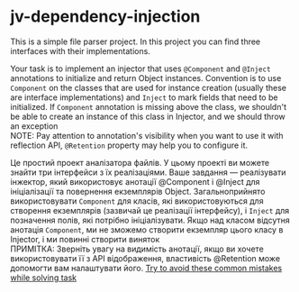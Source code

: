 # jv-dependency-injection

This is a simple file parser project.
In this project you can find three interfaces with their implementations.

Your task is to implement an injector that uses `@Component` and `@Inject` annotations to initialize and return 
Object instances. Convention is to use `Component` on the classes that are used
for instance creation (usually these are interface implementations)
and `Inject` to mark fields that need to be initialized. If `Component`
annotation is missing above the class, we shouldn't be able to create an instance of this class in Injector,
and we should throw an exception <br>
NOTE: Pay attention to annotation's visibility when you want to use it with reflection API,
`@Retention` property may help you to configure it.


Це простий проект аналізатора файлів. У цьому проекті ви можете знайти три інтерфейси з їх реалізаціями. 
Ваше завдання — реалізувати інжектор, який використовує анотації @Component і @Inject для ініціалізації та 
повернення екземплярів Object. 
Загальноприйнято використовувати `Component` для класів, які використовуються
для створення екземплярів (зазвичай це реалізації інтерфейсу), і `Inject` для позначення полів, які потрібно 
ініціалізувати. Якщо над класом відсутня анотація `Component`, ми не зможемо створити екземпляр цього класу в Injector,
і ми повинні створити виняток <br> ПРИМІТКА: Зверніть увагу на видимість анотації, 
якщо ви хочете використовувати її з API відображення, властивість @Retention може допомогти вам налаштувати його.
[Try to avoid these common mistakes while solving task](https://mate-academy.github.io/jv-program-common-mistakes/java-core/dependency-injection/dependency-injection)
